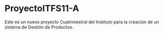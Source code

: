 # ProyectoITFS11-A
Este es un nuevo proyecto Cuatrimestral del Instituto para la creación de un sistema de Gestión de Productos. 
